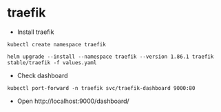 # traefik

* Install traefik

```
kubectl create namespace traefik
```

```
helm upgrade --install --namespace traefik --version 1.86.1 traefik stable/traefik -f values.yaml
```

* Check dashboard

```
kubectl port-forward -n traefik svc/traefik-dashboard 9000:80
```

* Open http://localhost:9000/dashboard/
